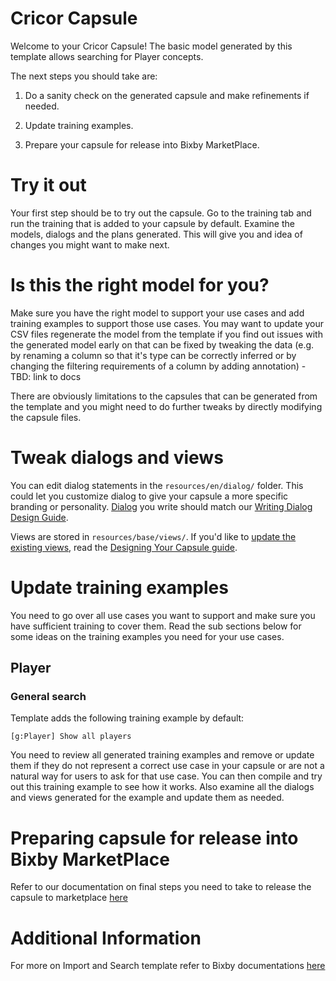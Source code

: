 # Cricor Capsule
Welcome to your Cricor Capsule! The basic model generated by this template allows searching for Player concepts.

The next steps you should take are:

1. Do a sanity check on the generated capsule and make refinements if needed.

2. Update training examples.

3. Prepare your capsule for release into Bixby MarketPlace.

# Try it out
Your first step should be to try out the capsule. Go to the training tab and run the training that is added to your capsule by default. Examine the models, dialogs and the plans generated. This will give you and idea of changes you might want to make next.

# Is this the right model for you?
Make sure you have the right model to support your use cases and add training examples to support those use cases.
You may want to update your CSV files regenerate the model from the template if you find out issues with the generated
model early on that can be fixed by tweaking the data (e.g. by renaming a column so that it's type can be correctly
inferred or by changing the filtering requirements of a column by adding annotation) - TBD: link to docs

There are obviously limitations to the capsules that can be generated from the template and you might need to do further
tweaks by directly modifying the capsule files.

# Tweak dialogs and views
You can edit dialog statements in the `resources/en/dialog/` folder. This could let you customize dialog to give your capsule a more specific branding or personality. [Dialog](https://bixbydevelopers.com/dev/docs/dev-guide/developers/creating-ui.refining-dialog) you write should match our [Writing Dialog Design Guide](https://bixbydevelopers.com/dev/docs/dev-guide/design-guides/writing).

Views are stored in `resources/base/views/`. If you'd like to [update the existing views](https://bixbydevelopers.com/dev/docs/dev-guide/developers/creating-ui.building-views), read the [Designing Your Capsule guide](https://bixbydevelopers.com/dev/docs/dev-guide/design-guides/service).

# Update training examples
You need to go over all use cases you want to support and make sure you have sufficient training to cover them. Read the sub sections below for some ideas on the training examples you need for your use cases.


## Player
### General search
Template adds the following training example by default:

`[g:Player] Show all players`

You need to review all generated training examples and remove or update them if they do not represent a correct use case in your capsule or are not a natural way for users to ask for that use case.
You can then compile and try out this training example to see how it works. Also examine all the dialogs and views generated for the example and update them as needed.


# Preparing capsule for release into Bixby MarketPlace
Refer to our documentation on final steps you need to take to release the capsule to marketplace [here](https://bixbydevelopers.com/dev/docs/dev-guide/developers/deploying.prep-marketplace)

# Additional Information
For more on Import and Search template refer to Bixby documentations [here](https://bixbydevelopers.com/dev/docs/sample-capsules/templates/search)

